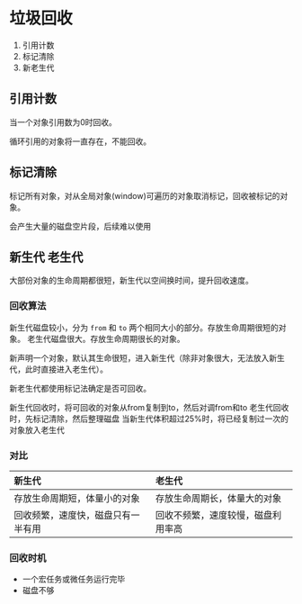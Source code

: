 # 垃圾回收

1. 引用计数
2. 标记清除
3. 新老生代

## 引用计数

当一个对象引用数为0时回收。

循环引用的对象将一直存在，不能回收。

## 标记清除

标记所有对象，对从全局对象(window)可遍历的对象取消标记，回收被标记的对象。

会产生大量的磁盘空片段，后续难以使用

## 新生代 老生代

大部份对象的生命周期都很短，新生代以空间换时间，提升回收速度。

### 回收算法

新生代磁盘较小，分为 `from` 和 `to` 两个相同大小的部分。存放生命周期很短的对象。
老生代磁盘很大。存放生命周期很长的对象。

新声明一个对象，默认其生命很短，进入新生代（除非对象很大，无法放入新生代，此时直接进入老生代）。

新老生代都使用标记法确定是否可回收。

新生代回收时，将可回收的对象从from复制到to，然后对调from和to
老生代回收时，先标记清除，然后整理磁盘
当新生代体积超过25%时，将已经复制过一次的对象放入老生代

### 对比

| 新生代 | 老生代 |
| :-- | :-- |
| 存放生命周期短，体量小的对象 | 存放生命周期长，体量大的对象 |
| 回收频繁，速度快，磁盘只有一半有用 | 回收不频繁，速度较慢，磁盘利用率高 |

### 回收时机

* 一个宏任务或微任务运行完毕
* 磁盘不够
